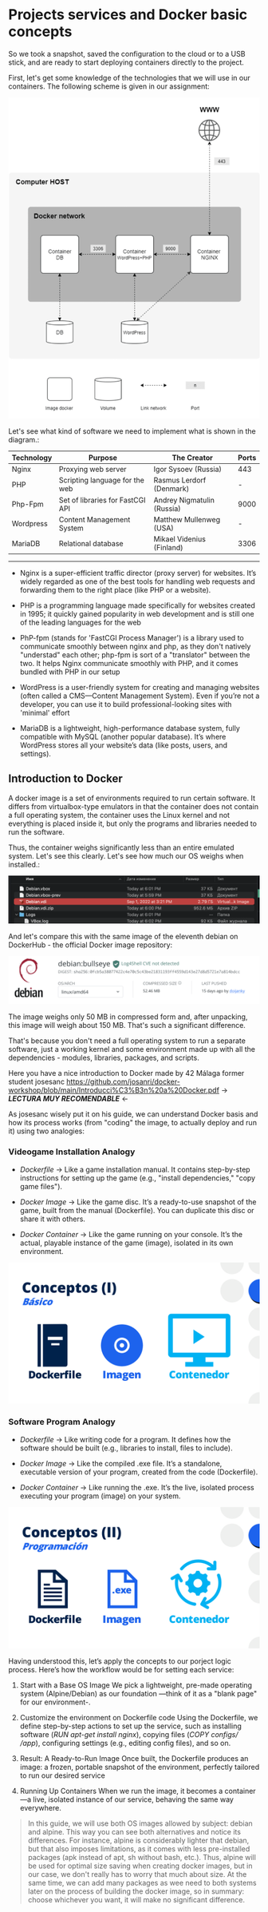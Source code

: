 # Projects services and Docker basic concepts 

So we took a snapshot, saved the configuration to the cloud or to a USB stick, and are ready to start deploying containers directly to the project.

First, let's get some knowledge of the technologies that we will use in our containers. The following scheme is given in our assignment:

![nginx configuration](media/nginx_deploy/step_1.png)

Let's see what kind of software we need to implement what is shown in the diagram.:

Technology | Purpose | The Creator | Ports
------ | ------ | ------ | ------ | 
Nginx | Proxying web server | Igor Sysoev (Russia) | 443 |
PHP	| Scripting language for the web | Rasmus Lerdorf (Denmark) | - |
Php-Fpm | Set of libraries for FastCGI API | Andrey Nigmatulin (Russia) | 9000 |
Wordpress | Content Management System | Matthew Mullenweg (USA) | - |
MariaDB | Relational database | Mikael Videnius (Finland) | 3306 |
---

- Nginx is a super-efficient traffic director (proxy server) for websites. It’s widely regarded as one of the best tools for handling web requests and forwarding them to the right place (like PHP or a website).

- PHP  is a programming language made specifically for websites created  in 1995; it quickly gained popularity in web development and is still one of the leading languages for the web

- PhP-fpm (stands for 'FastCGI Process Manager') is a library used to communicate smoothly between nginx and php, as they don't natively "understad" each other; php-fpm is sort of a "translator" between the two. It helps Nginx communicate smoothly with PHP, and it comes bundled with PHP in our setup

- WordPress is a user-friendly system for creating and managing websites (often called a CMS—Content Management System). Even if you’re not a developer, you can use it to build professional-looking sites with 'minimal' effort

- MariaDB is a lightweight, high-performance database system, fully compatible with MySQL (another popular database). It’s where WordPress stores all your website’s data (like posts, users, and settings).

## Introduction to Docker

A docker image is a set of environments required to run certain software. It differs from virtualbox-type emulators in that the container does not contain a full operating system, the container uses the Linux kernel and not everything is placed inside it, but only the programs and libraries needed to run the software.

Thus, the container weighs significantly less than an entire emulated system. Let's see this clearly. Let's see how much our OS weighs when installed.:

![nginx configuration](media/nginx_deploy/step_2.png)

And let's compare this with the same image of the eleventh debian on DockerHub - the official Docker image repository:

![nginx configuration](media/nginx_deploy/step_3.png)

The image weighs only 50 MB in compressed form and, after unpacking, this image will weigh about 150 MB. That's such a significant difference.

That's because you don't need a full operating system to run a separate software, just a working kernel and some environment made up with all the dependencies - modules, libraries, packages, and scripts.

Here you have a nice introduction to Docker made by 42 Málaga former student josesanc https://github.com/josanri/docker-workshop/blob/main/Introducci%C3%B3n%20a%20Docker.pdf -> ***LECTURA MUY RECOMENDABLE*** <-

As josesanc wisely put it on his guide, we can understand Docker basis and how its process works (from "coding" the image, to actually deploy and run it) using two analogies:

### Videogame Installation Analogy

- *Dockerfile* → Like a game installation manual. It contains step-by-step instructions for setting up the game (e.g., "install dependencies," "copy game files").

- *Docker Image* → Like the game disc. It’s a ready-to-use snapshot of the game, built from the manual (Dockerfile). You can duplicate this disc or share it with others.

- *Docker Container* → Like the game running on your console. It’s the actual, playable instance of the game (image), isolated in its own environment.

![Docker as videogame](media/setting_docker/docker_analogy_1.png)

### Software Program Analogy

- *Dockerfile* → Like writing code for a program. It defines how the software should be built (e.g., libraries to install, files to include).

- *Docker Image* → Like the compiled .exe file. It’s a standalone, executable version of your program, created from the code (Dockerfile).

- *Docker Container* → Like running the .exe. It’s the live, isolated process executing your program (image) on your system.

![Docker as C program](media/setting_docker/docker_analogy_2.png)

Having understood this, let’s apply the concepts to our porject logic process. Here’s how the workflow would be for setting each service:

1) Start with a Base OS Image
    We pick a lightweight, pre-made operating system (Alpine/Debian) as our foundation —think of it as a "blank page" for our environment-.

2) Customize the environment on Dockerfile code
    Using the Dockerfile, we define step-by-step actions to set up the service, such as installing software (*RUN apt-get install nginx*), copying files (*COPY configs/ /app*), configuring settings (e.g., editing config files), and so on.

3) Result: A Ready-to-Run Image
    Once built, the Dockerfile produces an image: a frozen, portable snapshot of the environment, perfectly tailored to run our desired service

4) Running Up Containers
    When we run the image, it becomes a container —a live, isolated instance of our service, behaving the same way everywhere.

> In this guide, we will use both OS images allowed by subject: debian and alpine. This way you can see both alternatives and notice its differences. For instance, alpine is considerably lighter that debian, but that also imposes limitations, as it comes with less pre-installed packages (apk instead of apt, sh without bash, etc.). Thus, alpine will be used for optimal size saving when creating docker images, but in our case, we don't really has to worry that much about size. At the same time, we can add many packages as wee need to both systems later on the process of building the docker image, so in summary: choose whichever you want, it will make no significant difference.